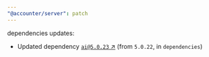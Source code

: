 ```yaml
---
"@accounter/server": patch
---
```

dependencies updates:
  - Updated dependency [`ai@5.0.23` ↗︎](https://www.npmjs.com/package/ai/v/5.0.23) (from `5.0.22`, in `dependencies`)

